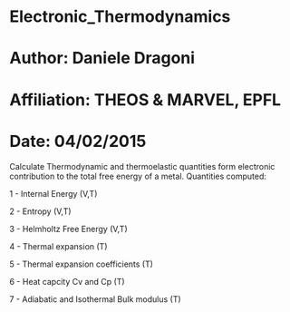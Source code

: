 # Electronic_Thermodynamics
# Author: Daniele Dragoni
# Affiliation: THEOS & MARVEL, EPFL
# Date: 04/02/2015
Calculate Thermodynamic and thermoelastic quantities form electronic contribution to the total free energy of a metal. Quantities computed:

  1 - Internal Energy (V,T)

  2 - Entropy (V,T)

  3 - Helmholtz Free Energy (V,T)

  4 - Thermal expansion (T)

  5 - Thermal expansion coefficients (T)

  6 - Heat capcity Cv and Cp (T)

  7 - Adiabatic and Isothermal Bulk modulus (T)

